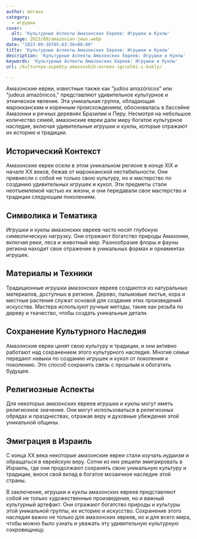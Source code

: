 ```yaml
---
author: morava
category:
  - игрушки
cover:
  alt: 'Культурные Аспекты Амазонских Евреев: Игрушки и Куклы'
  image: 2023/09/amazonian-jews.webp
date: "2023-09-16T05:03:36+00:00"
title: 'Культурные Аспекты Амазонских Евреев: Игрушки и Куклы'
description: 'Культурные Аспекты Амазонских Евреев: Игрушки и Куклы'
keywords: 'Культурные Аспекты Амазонских Евреев: Игрушки и Куклы'
url: /kulturnye-aspekty-amazonskih-evreev-igrushki-i-kukly/

---
```

Амазонские евреи, известные также как "judíos amazónicos" или "judeus amazônicos," представляют удивительное культурное и этническое явление. Эта уникальная группа, обладающая марокканским и коренным происхождением, обосновалась в бассейне Амазонки и речных деревнях Бразилии и Перу. Несмотря на небольшое количество семей, амазонские евреи дали миру богатое культурное наследие, включая удивительные игрушки и куклы, которые отражают их историю и традиции.

## Исторический Контекст

Амазонские евреи осели в этом уникальном регионе в конце XIX и начале XX веков, бежав от марокканской нестабильности. Они привнесли с собой не только свою культуру, но и мастерство по созданию удивительных игрушек и кукол. Эти предметы стали неотъемлемой частью их жизни, и они передавали свое мастерство и традиции следующим поколениям.

## Символика и Тематика

Игрушки и куклы амазонских евреев часто носят глубокую символическую нагрузку. Они отражают богатство природы Амазонии, включая реки, леса и животный мир. Разнообразие флоры и фауны региона находит свое отражение в уникальных формах и орнаментах игрушек.

## Материалы и Техники

Традиционные игрушки амазонских евреев создаются из натуральных материалов, доступных в регионе. Дерево, пальмовые листья, кора и местные растения служат основой для создания этих произведений искусства. Мастера используют ручные методы, такие как резьба по дереву и ткачество, чтобы создать уникальные детали.

## Сохранение Культурного Наследия

Амазонские евреи ценят свою культуру и традиции, и они активно работают над сохранением этого культурного наследия. Многие семьи передают навыки по созданию игрушек и кукол от поколения к поколению. Это способ сохранить связь с прошлым и обогатить будущее.

## Религиозные Аспекты

Для некоторых амазонских евреев игрушки и куклы могут иметь религиозное значение. Они могут использоваться в религиозных обрядах и празднествах, отражая веру и духовные убеждения этой уникальной общины.

## Эмиграция в Израиль

С конца XX века некоторые амазонские евреи стали изучать иудаизм и обращаться в еврейскую веру. Сотни из них решили эмигрировать в Израиль, где они продолжают сохранять свою уникальную культуру и традиции, внося свой вклад в богатое мозаичное наследие этой страны.

В заключение, игрушки и куклы амазонских евреев представляют собой не только художественные произведения, но и важный культурный артефакт. Они отражают богатство природы и культуры этой уникальной группы, их историю и искусство. Сохранение этого наследия важно не только для амазонских евреев, но и для всего мира, чтобы можно было узнать и уважать эту удивительную культурную сокровищницу.
